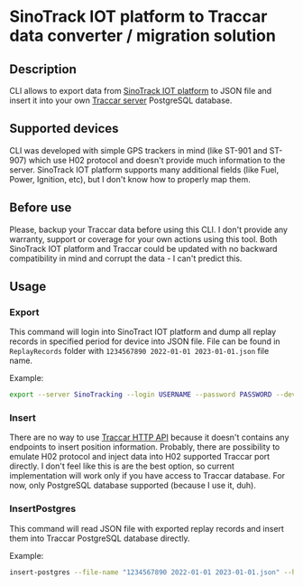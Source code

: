 # SinoTrack IOT platform to Traccar data converter / migration solution

## Description
CLI allows to export data from [SinoTrack IOT platform](https://www.sinotrack.com) to JSON file and insert it into your own [Traccar server](https://www.traccar.org) PostgreSQL database.

## Supported devices
CLI was developed with simple GPS trackers in mind (like ST-901 and ST-907) which use H02 protocol and doesn't provide much information to the server.
SinoTrack IOT platform supports many additional fields (like Fuel, Power, Ignition, etc), but I don't know how to properly map them.

## Before use
Please, backup your Traccar data before using this CLI.
I don't provide any warranty, support or coverage for your own actions using this tool.
Both SinoTrack IOT platform and Traccar could be updated with no backward compatibility in mind and corrupt the data - I can't predict this.

## Usage
### Export
This command will login into SinoTract IOT platform and dump all replay records in specified period for device into JSON file.
File can be found in ``ReplayRecords`` folder with ``1234567890 2022-01-01 2023-01-01.json`` file name.

Example:
``` bash
export --server SinoTracking --login USERNAME --password PASSWORD --device-id 1234567890 --start 2022-01-01T00:00:00Z --end 2023-01-01T00:00:00Z
```

### Insert
There are no way to use [Traccar HTTP API](https://www.traccar.org/traccar-api/) because it doesn't contains any endpoints to insert position information.
Probably, there are possibility to emulate H02 protocol and inject data into H02 supported Traccar port directly.
I don't feel like this is are the best option, so current implementation will work only if you have access to Traccar database.
For now, only PostgreSQL database supported (because I use it, duh).

### InsertPostgres
This command will read JSON file with exported replay records and insert them into Traccar PostgreSQL database directly.

Example:
``` bash
insert-postgres --file-name "1234567890 2022-01-01 2023-01-01.json" --host 127.0.0.1 --username USERNAME --password PASSWORD --database traccar
```
